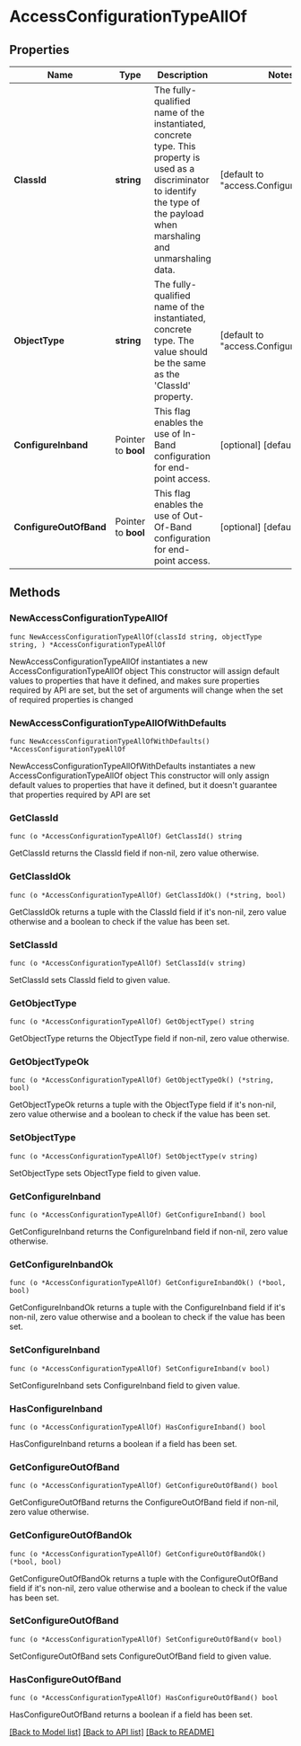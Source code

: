 # AccessConfigurationTypeAllOf

## Properties

Name | Type | Description | Notes
------------ | ------------- | ------------- | -------------
**ClassId** | **string** | The fully-qualified name of the instantiated, concrete type. This property is used as a discriminator to identify the type of the payload when marshaling and unmarshaling data. | [default to "access.ConfigurationType"]
**ObjectType** | **string** | The fully-qualified name of the instantiated, concrete type. The value should be the same as the &#39;ClassId&#39; property. | [default to "access.ConfigurationType"]
**ConfigureInband** | Pointer to **bool** | This flag enables the use of In-Band configuration for end-point access. | [optional] [default to true]
**ConfigureOutOfBand** | Pointer to **bool** | This flag enables the use of Out-Of-Band configuration for end-point access. | [optional] [default to false]

## Methods

### NewAccessConfigurationTypeAllOf

`func NewAccessConfigurationTypeAllOf(classId string, objectType string, ) *AccessConfigurationTypeAllOf`

NewAccessConfigurationTypeAllOf instantiates a new AccessConfigurationTypeAllOf object
This constructor will assign default values to properties that have it defined,
and makes sure properties required by API are set, but the set of arguments
will change when the set of required properties is changed

### NewAccessConfigurationTypeAllOfWithDefaults

`func NewAccessConfigurationTypeAllOfWithDefaults() *AccessConfigurationTypeAllOf`

NewAccessConfigurationTypeAllOfWithDefaults instantiates a new AccessConfigurationTypeAllOf object
This constructor will only assign default values to properties that have it defined,
but it doesn't guarantee that properties required by API are set

### GetClassId

`func (o *AccessConfigurationTypeAllOf) GetClassId() string`

GetClassId returns the ClassId field if non-nil, zero value otherwise.

### GetClassIdOk

`func (o *AccessConfigurationTypeAllOf) GetClassIdOk() (*string, bool)`

GetClassIdOk returns a tuple with the ClassId field if it's non-nil, zero value otherwise
and a boolean to check if the value has been set.

### SetClassId

`func (o *AccessConfigurationTypeAllOf) SetClassId(v string)`

SetClassId sets ClassId field to given value.


### GetObjectType

`func (o *AccessConfigurationTypeAllOf) GetObjectType() string`

GetObjectType returns the ObjectType field if non-nil, zero value otherwise.

### GetObjectTypeOk

`func (o *AccessConfigurationTypeAllOf) GetObjectTypeOk() (*string, bool)`

GetObjectTypeOk returns a tuple with the ObjectType field if it's non-nil, zero value otherwise
and a boolean to check if the value has been set.

### SetObjectType

`func (o *AccessConfigurationTypeAllOf) SetObjectType(v string)`

SetObjectType sets ObjectType field to given value.


### GetConfigureInband

`func (o *AccessConfigurationTypeAllOf) GetConfigureInband() bool`

GetConfigureInband returns the ConfigureInband field if non-nil, zero value otherwise.

### GetConfigureInbandOk

`func (o *AccessConfigurationTypeAllOf) GetConfigureInbandOk() (*bool, bool)`

GetConfigureInbandOk returns a tuple with the ConfigureInband field if it's non-nil, zero value otherwise
and a boolean to check if the value has been set.

### SetConfigureInband

`func (o *AccessConfigurationTypeAllOf) SetConfigureInband(v bool)`

SetConfigureInband sets ConfigureInband field to given value.

### HasConfigureInband

`func (o *AccessConfigurationTypeAllOf) HasConfigureInband() bool`

HasConfigureInband returns a boolean if a field has been set.

### GetConfigureOutOfBand

`func (o *AccessConfigurationTypeAllOf) GetConfigureOutOfBand() bool`

GetConfigureOutOfBand returns the ConfigureOutOfBand field if non-nil, zero value otherwise.

### GetConfigureOutOfBandOk

`func (o *AccessConfigurationTypeAllOf) GetConfigureOutOfBandOk() (*bool, bool)`

GetConfigureOutOfBandOk returns a tuple with the ConfigureOutOfBand field if it's non-nil, zero value otherwise
and a boolean to check if the value has been set.

### SetConfigureOutOfBand

`func (o *AccessConfigurationTypeAllOf) SetConfigureOutOfBand(v bool)`

SetConfigureOutOfBand sets ConfigureOutOfBand field to given value.

### HasConfigureOutOfBand

`func (o *AccessConfigurationTypeAllOf) HasConfigureOutOfBand() bool`

HasConfigureOutOfBand returns a boolean if a field has been set.


[[Back to Model list]](../README.md#documentation-for-models) [[Back to API list]](../README.md#documentation-for-api-endpoints) [[Back to README]](../README.md)


